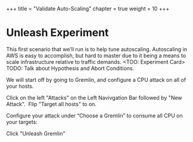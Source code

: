 +++
title = "Validate Auto-Scaling"
chapter = true
weight = 10
+++

# Unleash Experiment
This first scenario that we’ll run is to help tune autoscaling. Autoscaling in AWS is easy to accomplish, but hard to master due to it being a means to scale infrastructure relative to traffic demands.
<TOO: Experiment Card>
TODO: Talk about Hypothesis and Abort Conditions. 

We will start off by going to Gremlin, and configure a CPU attack on all of your hosts.

Click  on the left "Attacks" on the Left Navivgation Bar followed by "New Attack". 
<image of UI>
Flip "Target all hosts" to on. 

Configure your attack under “Choose a Gremlin” to consume all CPU on your targets:

Click "Unleash Gremlin"

